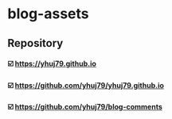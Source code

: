 # blog-assets

## Repository

#### :ballot_box_with_check: <a target="_blank" rel="noopener noreferrer" href="https://yhuj79.github.io">https://yhuj79.github.io</a>

#### :ballot_box_with_check: <a target="_blank" rel="noopener noreferrer" href="https://github.com/yhuj79/yhuj79.github.io">https://github.com/yhuj79/yhuj79.github.io</a>

#### :ballot_box_with_check: <a target="_blank" rel="noopener noreferrer" href="https://github.com/yhuj79/blog-comments">https://github.com/yhuj79/blog-comments</a>